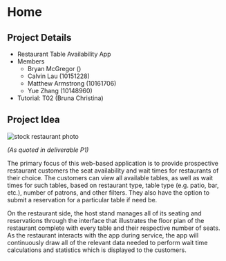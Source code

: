 # Home

## Project Details
* Restaurant Table Availability App
* Members
    * Bryan McGregor ()
    * Calvin Lau (10151228)
    * Matthew Armstrong (10161706)
    * Yue Zhang (10148960)
* Tutorial: T02 (Bruna Christina)

## Project Idea

![*stock restaurant photo*](https://images.pexels.com/photos/6267/menu-restaurant-vintage-table.jpg?auto=compress&cs=tinysrgb&dpr=2&h=750&w=1260)

_(As quoted in deliverable P1)_

The primary focus of this web-based application is to provide prospective restaurant customers the seat availability and wait times for restaurants of their choice. The customers can view all available tables, as well as wait times for such tables, based on restaurant type, table type (e.g. patio, bar, etc.), number of patrons, and other filters. They also have the option to submit a reservation for a particular table if need be.

On the restaurant side, the host stand manages all of its seating and reservations through the interface that illustrates the floor plan of the restaurant complete with every table and their respective number of seats. As the restaurant interacts with the app during service, the app will continuously draw all of the relevant data needed to perform wait time calculations and statistics which is displayed to the customers.

